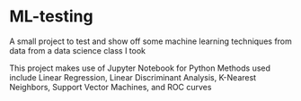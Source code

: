 # ML-testing
A small project to test and show off some machine learning techniques from data from a data science class I took

This project makes use of Jupyter Notebook for Python
Methods used include Linear Regression, Linear Discriminant Analysis, K-Nearest Neighbors, Support Vector Machines, and ROC curves
